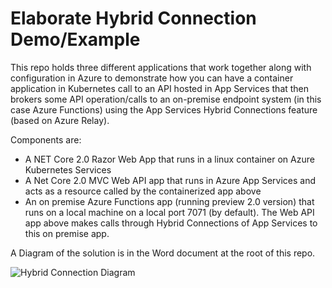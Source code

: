 # Elaborate Hybrid Connection Demo/Example

This repo holds three different applications that work together along with configuration in Azure to demonstrate how you can have a container application in Kubernetes call to an API hosted in App Services that then brokers some API operation/calls to an on-premise endpoint system (in this case Azure Functions) using the App Services Hybrid Connections feature (based on Azure Relay).

Components are:
- A NET Core 2.0 Razor Web App that runs in a linux container on Azure Kubernetes Services
- A Net Core 2.0 MVC Web API app that runs in Azure App Services and acts as a resource called by the containerized app above
- An on premise Azure Functions app (running preview 2.0 version) that runs on a local machine on a local port 7071 (by default).  The Web API app above makes calls through Hybrid Connections of App Services to this on premise app.

A Diagram of the solution is in the Word document at the root of this repo.   

![Hybrid Connection Diagram](HybridToDo/HybridConnDiagram.png)
